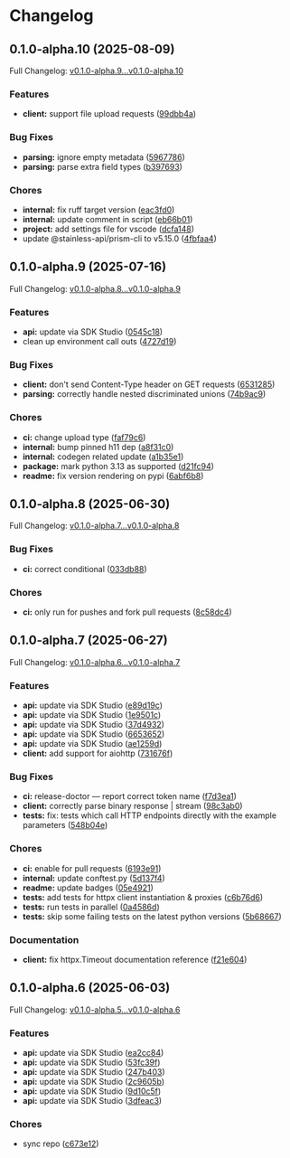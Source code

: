 # Changelog

## 0.1.0-alpha.10 (2025-08-09)

Full Changelog: [v0.1.0-alpha.9...v0.1.0-alpha.10](https://github.com/octogen-ai/octogen-py-api/compare/v0.1.0-alpha.9...v0.1.0-alpha.10)

### Features

* **client:** support file upload requests ([99dbb4a](https://github.com/octogen-ai/octogen-py-api/commit/99dbb4aae49c14d9d004dd89f467d9cde686e9fb))


### Bug Fixes

* **parsing:** ignore empty metadata ([5967786](https://github.com/octogen-ai/octogen-py-api/commit/59677861b8c9a243f2c7c7254af3046cd1613587))
* **parsing:** parse extra field types ([b397693](https://github.com/octogen-ai/octogen-py-api/commit/b397693fae6e82372bf5715990760c511819ef6c))


### Chores

* **internal:** fix ruff target version ([eac3fd0](https://github.com/octogen-ai/octogen-py-api/commit/eac3fd08cbcfd2982e1d1f9846cd0a81a8621915))
* **internal:** update comment in script ([eb66b01](https://github.com/octogen-ai/octogen-py-api/commit/eb66b010afcc6d0e5279ada9b320ce3060cf441f))
* **project:** add settings file for vscode ([dcfa148](https://github.com/octogen-ai/octogen-py-api/commit/dcfa14865010ffc5c9d211fe56dd87946e223548))
* update @stainless-api/prism-cli to v5.15.0 ([4fbfaa4](https://github.com/octogen-ai/octogen-py-api/commit/4fbfaa4aa11b1c269afde5dffb3bf40089f6ffc2))

## 0.1.0-alpha.9 (2025-07-16)

Full Changelog: [v0.1.0-alpha.8...v0.1.0-alpha.9](https://github.com/octogen-ai/octogen-py-api/compare/v0.1.0-alpha.8...v0.1.0-alpha.9)

### Features

* **api:** update via SDK Studio ([0545c18](https://github.com/octogen-ai/octogen-py-api/commit/0545c187c54359f4a5ea30c3a04d2184ba36e3b5))
* clean up environment call outs ([4727d19](https://github.com/octogen-ai/octogen-py-api/commit/4727d190aba50d72c6770a5a6ef4636e52a9aa35))


### Bug Fixes

* **client:** don't send Content-Type header on GET requests ([6531285](https://github.com/octogen-ai/octogen-py-api/commit/653128535a3a6e1ac9a70af14aa07e3a4b24f638))
* **parsing:** correctly handle nested discriminated unions ([74b9ac9](https://github.com/octogen-ai/octogen-py-api/commit/74b9ac988c80ec5e5eec95f02dfe957ff9bd0338))


### Chores

* **ci:** change upload type ([faf79c6](https://github.com/octogen-ai/octogen-py-api/commit/faf79c6e68a31754fc06c57bd56cc31661cdc8b1))
* **internal:** bump pinned h11 dep ([a8f31c0](https://github.com/octogen-ai/octogen-py-api/commit/a8f31c0619aeedc2cb1a8a6b81a9c63b6d96e0e8))
* **internal:** codegen related update ([a1b35e1](https://github.com/octogen-ai/octogen-py-api/commit/a1b35e1108eb462925a20c091f8db0da38371162))
* **package:** mark python 3.13 as supported ([d21fc94](https://github.com/octogen-ai/octogen-py-api/commit/d21fc94443ccf5230e592343b0611076329a3af6))
* **readme:** fix version rendering on pypi ([6abf6b8](https://github.com/octogen-ai/octogen-py-api/commit/6abf6b8c8dc6635421337e5efd97780dd77aeeec))

## 0.1.0-alpha.8 (2025-06-30)

Full Changelog: [v0.1.0-alpha.7...v0.1.0-alpha.8](https://github.com/octogen-ai/octogen-py-api/compare/v0.1.0-alpha.7...v0.1.0-alpha.8)

### Bug Fixes

* **ci:** correct conditional ([033db88](https://github.com/octogen-ai/octogen-py-api/commit/033db888181cca65c169d8fbe1bd1add99207a12))


### Chores

* **ci:** only run for pushes and fork pull requests ([8c58dc4](https://github.com/octogen-ai/octogen-py-api/commit/8c58dc4f1082e24aa468a82dec6748f8b46e74cd))

## 0.1.0-alpha.7 (2025-06-27)

Full Changelog: [v0.1.0-alpha.6...v0.1.0-alpha.7](https://github.com/octogen-ai/octogen-py-api/compare/v0.1.0-alpha.6...v0.1.0-alpha.7)

### Features

* **api:** update via SDK Studio ([e89d19c](https://github.com/octogen-ai/octogen-py-api/commit/e89d19cb2436e675f1f1c8589d5d62c2b814b17d))
* **api:** update via SDK Studio ([1e9501c](https://github.com/octogen-ai/octogen-py-api/commit/1e9501c21f551c73f90d3967bc0ff93149111dba))
* **api:** update via SDK Studio ([37d4932](https://github.com/octogen-ai/octogen-py-api/commit/37d4932be74e4ee05d1c52c59f325037e012f9f8))
* **api:** update via SDK Studio ([6653652](https://github.com/octogen-ai/octogen-py-api/commit/6653652811baaaf2a5b6fd8810104b3d28aaa643))
* **api:** update via SDK Studio ([ae1259d](https://github.com/octogen-ai/octogen-py-api/commit/ae1259d27fc95c82dfe58edbaea284ca90b33722))
* **client:** add support for aiohttp ([731676f](https://github.com/octogen-ai/octogen-py-api/commit/731676f859e2bf9fa3be5410c267bfb597a59a1b))


### Bug Fixes

* **ci:** release-doctor — report correct token name ([f7d3ea1](https://github.com/octogen-ai/octogen-py-api/commit/f7d3ea161e22c4dfd9ec9da436825f4904527a57))
* **client:** correctly parse binary response | stream ([98c3ab0](https://github.com/octogen-ai/octogen-py-api/commit/98c3ab00aee6893c3eff11c5e406ca8f472d3e3e))
* **tests:** fix: tests which call HTTP endpoints directly with the example parameters ([548b04e](https://github.com/octogen-ai/octogen-py-api/commit/548b04e06e667b52383af15294895c7961277fcc))


### Chores

* **ci:** enable for pull requests ([6193e91](https://github.com/octogen-ai/octogen-py-api/commit/6193e91c3c9b9708221f017bd87c0eae82a1abde))
* **internal:** update conftest.py ([5d137f4](https://github.com/octogen-ai/octogen-py-api/commit/5d137f41d76bb174d069ef854ea4a2790e42fa3a))
* **readme:** update badges ([05e4921](https://github.com/octogen-ai/octogen-py-api/commit/05e49213dc7a885c827c35cc36b5829bbf22e6fa))
* **tests:** add tests for httpx client instantiation & proxies ([c6b76d6](https://github.com/octogen-ai/octogen-py-api/commit/c6b76d6e3d10887108724048d9de85fe3ea884d9))
* **tests:** run tests in parallel ([0a4586d](https://github.com/octogen-ai/octogen-py-api/commit/0a4586d329222cb766dd624fa68ebcdf21f97aff))
* **tests:** skip some failing tests on the latest python versions ([5b68667](https://github.com/octogen-ai/octogen-py-api/commit/5b68667cdb3c2fec5677794e4bf7e9d137213244))


### Documentation

* **client:** fix httpx.Timeout documentation reference ([f21e604](https://github.com/octogen-ai/octogen-py-api/commit/f21e604e6f2369989c6cc667907fbacc15d8038d))

## 0.1.0-alpha.6 (2025-06-03)

Full Changelog: [v0.1.0-alpha.5...v0.1.0-alpha.6](https://github.com/octogen-ai/octogen-py-api/compare/v0.1.0-alpha.5...v0.1.0-alpha.6)

### Features

* **api:** update via SDK Studio ([ea2cc84](https://github.com/octogen-ai/octogen-py-api/commit/ea2cc84c01c0699622aea5e813df41511522e718))
* **api:** update via SDK Studio ([53fc39f](https://github.com/octogen-ai/octogen-py-api/commit/53fc39fd24398ebe520ec24a8b7bcc80cb100e2a))
* **api:** update via SDK Studio ([247b403](https://github.com/octogen-ai/octogen-py-api/commit/247b403f0aff8d6a1368f5f6c57fb0f7974233d8))
* **api:** update via SDK Studio ([2c9605b](https://github.com/octogen-ai/octogen-py-api/commit/2c9605b57ed2e5c86a17e99a7ffff829bd853d11))
* **api:** update via SDK Studio ([9d10c5f](https://github.com/octogen-ai/octogen-py-api/commit/9d10c5f411b80eb5f1f41ba1835cbe53231fd7db))
* **api:** update via SDK Studio ([3dfeac3](https://github.com/octogen-ai/octogen-py-api/commit/3dfeac39ac59895d1d4b0bd0af85b18143f2622a))


### Chores

* sync repo ([c673e12](https://github.com/octogen-ai/octogen-py-api/commit/c673e129777494e9368ae934d32c9d75f2e23e67))
